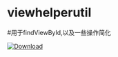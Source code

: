 # viewhelperutil

#用于findViewById,以及一些操作简化

[ ![Download](https://api.bintray.com/packages/w1010479088/maven/viewhelperutil/images/download.svg) ](https://bintray.com/w1010479088/maven/viewhelperutil/_latestVersion)
